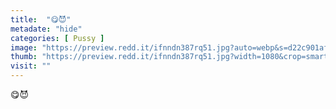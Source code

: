 ```yaml
---
title:  "😋😈"
metadate: "hide"
categories: [ Pussy ]
image: "https://preview.redd.it/ifnndn387rq51.jpg?auto=webp&s=d22c901af42bd7e472a24a9d60dca0c889decc01"
thumb: "https://preview.redd.it/ifnndn387rq51.jpg?width=1080&crop=smart&auto=webp&s=21cdfd83c5105ce3126b1bc911e75aa15f8de692"
visit: ""
---
```

😋😈
